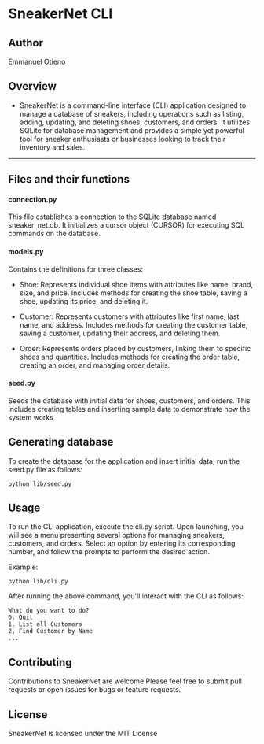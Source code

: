# SneakerNet CLI 

## Author

Emmanuel Otieno

## Overview

- SneakerNet is a command-line interface (CLI) application designed to manage a database of sneakers, including operations such as listing, adding, updating, and deleting shoes, customers, and orders. It utilizes SQLite for database management and provides a simple yet powerful tool for sneaker enthusiasts or businesses looking to track their inventory and sales.

***

## Files and their functions

#### connection.py

This file establishes a connection to the SQLite database named sneaker_net.db. It initializes a cursor object (CURSOR) for executing SQL commands on the database.

#### models.py

Contains the definitions for three classes:

- Shoe: Represents individual shoe items with attributes like name, brand, size, and price. Includes methods for creating the shoe table, saving a shoe, updating its price, and deleting it.

- Customer: Represents customers with attributes like first name, last name, and address. Includes methods for creating the customer table, saving a customer, updating their address, and deleting them.

- Order: Represents orders placed by customers, linking them to specific shoes and quantities. Includes methods for creating the order table, creating an order, and managing order details.

#### seed.py

Seeds the database with initial data for shoes, customers, and orders. This includes creating tables and inserting sample data to demonstrate how the system works

## Generating database

To create the database for the application and insert initial data, run the seed.py file as follows:

```
python lib/seed.py

```

## Usage

To run the CLI application, execute the cli.py script. Upon launching, you will see a menu presenting several options for managing sneakers, customers, and orders. Select an option by entering its corresponding number, and follow the prompts to perform the desired action.

Example:
```
python lib/cli.py

```

After running the above command, you'll interact with the CLI as follows:

```
What do you want to do?
0. Quit
1. List all Customers
2. Find Customer by Name
...

```

## Contributing

Contributions to SneakerNet are welcome Please feel free to submit pull requests or open issues for bugs or feature requests.

## License

SneakerNet is licensed under the MIT License